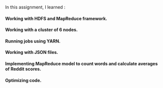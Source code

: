 In this assignment, I learned :
#### Working with HDFS and MapReduce framework.
#### Working with a cluster of 6 nodes.
#### Running jobs using YARN.
#### Working with JSON files.
#### Implementing MapReduce model to count words and calculate averages of Reddit scores.
#### Optimizing code.
